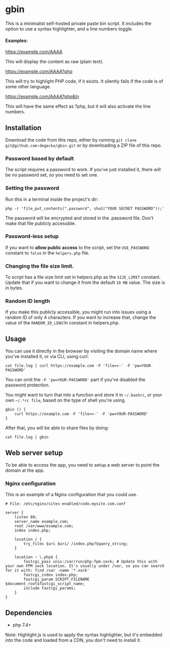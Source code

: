 # gbin

This is a minimalist self-hosted private paste bin script. It includes the option to use a syntax highlighter, and a line numbers toggle.

#### Examples:

https://example.com/AAAA

This will display the content as raw (plain text).

https://example.com/AAAA?php

This will try to highlight PHP code, if it exists. It silently fails if the code is of some other language.

https://example.com/AAAA?php&ln

This will have the same effect as ?php, but it will also activate the line numbers.

## Installation

Download the code from this repo, either by running `git clone git@github.com:degecko/gbin.git` or by downloading a ZIP file of this repo.

### Password based by default

The script requires a password to work. If you've just installed it, there will be no password set, so you need to set one.

### Setting the password

Run this in a terminal inside the project's dir:

```
php -r 'file_put_contents(".password", sha1("YOUR SECRET PASSWORD"));'
```

The password will be encrypted and stored in the .password file. Don't make that file publicly accessible.

### Password-less setup
If you want to **allow public access** to the script, set the `USE_PASSWORD` constant to `false` in the `helpers.php` file.

### Changing the file size limit.
To script has a file size limit set in helpers.php as the `SIZE_LIMIT` constant. Update that if you want to change it from the default `10 MB` value. The size is in bytes.

### Random ID length
If you make this publicly accessible, you might run into issues using a random ID of only 4 characters. If you want to increase that, change the value of the `RANDOM_ID_LENGTH` constant in helpers.php.

## Usage

You can use it directly in the browser by visiting the domain name where you've installed it, or via CLI, using curl:

```
cat file.log | curl https://example.com -F 'file=<-' -F 'pw=YOUR-PASSWORD'
```

You can omit the `-F 'pw=YOUR-PASSWORD'` part if you've disabled the password protection.

You might want to turn that into a function and store it in `~/.bashrc`, or your own `~/.*rc file`, based on the type of shell you're using.

```
gbin () {
    curl https://example.com -F 'file=<-' -F 'pw=YOUR-PASSWORD'
}
```

After that, you will be able to share files by doing:

```
cat file.log | gbin
```

## Web server setup

To be able to access the app, you need to setup a web server to point the domain at the app.

### Nginx configuration

This is an example of a Nginx configuration that you could use.

```
# File: /etc/nginx/sites-enabled/code.mysite.com.conf

server {
    listen 80;
    server_name example.com;
    root /var/www/example.com;
    index index.php;

    location / {
        try_files $uri $uri/ /index.php?$query_string;
    }

    location ~ \.php$ {
        fastcgi_pass unix:/var/run/php-fpm.sock; # Update this with your own FPM sock location. It's usually under /var, so you can search for it with: find /var -name '*.sock'
        fastcgi_index index.php;
        fastcgi_param SCRIPT_FILENAME $document_root$fastcgi_script_name;
        include fastcgi_params;
    }
}
```

## Dependencies

- php 7.4+

Note: Highlight.js is used to apply the syntax highlighter, but it's embedded into the code and loaded from a CDN, you don't need to install it.
